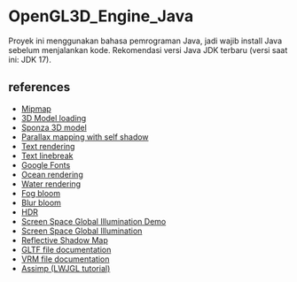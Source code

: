 # OpenGL3D_Engine_Java

Proyek ini menggunakan bahasa pemrograman Java, jadi wajib install Java sebelum menjalankan kode. Rekomendasi versi Java JDK terbaru (versi saat ini: JDK 17).

<h2>references</h2>
<ul>
  <li><a href="https://www.learnopengles.com/tag/mipmap/">
      Mipmap </a>
  </li>
  <li><a href="https://www.youtube.com/watch?v=deihUO05Br8">
      3D Model loading </a>
  </li>
  <li><a href="https://github.com/jimmiebergmann/Sponza">
      Sponza 3D model </a>
  </li>
  <li><a href="http://chanhaeng.blogspot.com/2019/01/normalparllax-mapping-with-self.html">
      Parallax mapping with self shadow </a>
  </li>
  <li><a href="https://github.com/SilverTiger/lwjgl3-tutorial/wiki/Fonts">
      Text rendering </a>
  </li>
  <li><a href="https://docs.oracle.com/en/java/javase/16/docs/api/java.base/java/text/BreakIterator.html">
      Text linebreak </a>
  </li>
    <li><a href="https://fonts.google.com/">
      Google Fonts </a>
  </li>
  <li><a href="https://outerra.blogspot.com/2011/02/ocean-rendering.html">
      Ocean rendering </a>
  </li>
  <li><a href="https://fire-face.com/water/">
      Water rendering </a>
  </li>
  <li><a href="https://catlikecoding.com/unity/tutorials/advanced-rendering/bloom/">
      Fog bloom </a>
  </li>
  <li><a href="https://learnopengl.com/Advanced-Lighting/Bloom">
      Blur bloom </a>
  </li>
  <li><a href="https://learnopengl.com/Advanced-Lighting/HDR">
      HDR </a>
  </li>
  <li><a href="https://www.youtube.com/watch?app=desktop&v=OPFvcsQAKjc">
      Screen Space Global Illumination Demo </a>
  </li>
  <li><a href="https://www.shadertoy.com/view/fddfDX">
      Screen Space Global Illumination </a>
  </li>
  <li><a href="https://zhuanlan.zhihu.com/p/555476307">
      Reflective Shadow Map </a>
  </li>
  <li><a href="https://github.com/KhronosGroup/glTF/blob/main/specification/2.0/README.md">
      GLTF file documentation </a>
  </li>
  <li><a href="https://vrm.dev/">
      VRM file documentation </a>
  </li>
  <li><a href="https://lwjglgamedev.gitbooks.io/3d-game-development-with-lwjgl/content/chapter27/chapter27.html">
      Assimp (LWJGL tutorial) </a>
  </li>
</ul>

